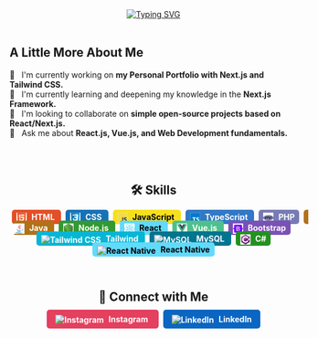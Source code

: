<div align="center">
  <a href="https://git.io/typing-svg">
    <img src="https://readme-typing-svg.herokuapp.com?font=Fira+Code&size=28&pause=1000&color=00BFFF&center=true&vCenter=true&width=435&lines=Hi,+I'm+Ijmal+Dzul+Fikri;A+Passionate+Web+Developer;I+Build+Things+for+the+Web" alt="Typing SVG" />
  </a>
</div>
<br>

<div align="left">
  <h2>A Little More About Me</h2>
  <p>
    🏃 &nbsp; I'm currently working on <strong>my Personal Portfolio with Next.js and Tailwind CSS.</strong> <br>
    🌱 &nbsp; I'm currently learning and deepening my knowledge in the <strong>Next.js Framework.</strong> <br>
    🤝 &nbsp; I'm looking to collaborate on <strong>simple open-source projects based on React/Next.js.</strong> <br>
    💬 &nbsp; Ask me about <strong>React.js, Vue.js, and Web Development fundamentals.</strong> <br>
  </p>
</div>

<br>

<br>

<h2 align="center">🛠️ Skills</h2>
<p align="center">
  <span style="background-color:#E34F26; color:white; font-weight:bold; padding:4px 8px; border-radius: 5px; margin: 4px;">
    <img align="center" src="https://raw.githubusercontent.com/devicons/devicon/master/icons/html5/html5-original.svg" alt="HTML5" height="18" width="18" style="vertical-align: middle; margin-right: 5px;" /> HTML
  </span>
  <span style="background-color:#1572B6; color:white; font-weight:bold; padding:4px 8px; border-radius: 5px; margin: 4px;">
    <img align="center" src="https://raw.githubusercontent.com/devicons/devicon/master/icons/css3/css3-original.svg" alt="CSS3" height="18" width="18" style="vertical-align: middle; margin-right: 5px;" /> CSS
  </span>
  <span style="background-color:#F7DF1E; color:black; font-weight:bold; padding:4px 8px; border-radius: 5px; margin: 4px;">
    <img align="center" src="https://raw.githubusercontent.com/devicons/devicon/master/icons/javascript/javascript-original.svg" alt="JavaScript" height="18" width="18" style="vertical-align: middle; margin-right: 5px;" /> JavaScript
  </span>
  <span style="background-color:#3178C6; color:white; font-weight:bold; padding:4px 8px; border-radius: 5px; margin: 4px;">
    <img align="center" src="https://raw.githubusercontent.com/devicons/devicon/master/icons/typescript/typescript-original.svg" alt="TypeScript" height="18" width="18" style="vertical-align: middle; margin-right: 5px;" /> TypeScript
  </span>
  <span style="background-color:#777BB4; color:white; font-weight:bold; padding:4px 8px; border-radius: 5px; margin: 4px;">
    <img align="center" src="https://raw.githubusercontent.com/devicons/devicon/master/icons/php/php-original.svg" alt="PHP" height="18" width="18" style="vertical-align: middle; margin-right: 5px;" /> PHP
  </span>
  <span style="background-color:#b07219; color:white; font-weight:bold; padding:4px 8px; border-radius: 5px; margin: 4px;">
    <img align="center" src="https://raw.githubusercontent.com/devicons/devicon/master/icons/java/java-original.svg" alt="Java" height="18" width="18" style="vertical-align: middle; margin-right: 5px;" /> Java
  </span>
  <span style="background-color:#339933; color:white; font-weight:bold; padding:4px 8px; border-radius: 5px; margin: 4px;">
    <img align="center" src="https://raw.githubusercontent.com/devicons/devicon/master/icons/nodejs/nodejs-original.svg" alt="Node.js" height="18" width="18" style="vertical-align: middle; margin-right: 5px;" /> Node.js
  </span>
  <span style="background-color:#61DAFB; color:black; font-weight:bold; padding:4px 8px; border-radius: 5px; margin: 4px;">
    <img align="center" src="https://raw.githubusercontent.com/devicons/devicon/master/icons/react/react-original.svg" alt="React" height="18" width="18" style="vertical-align: middle; margin-right: 5px;" /> React
  </span>
  <span style="background-color:#4FC08D; color:white; font-weight:bold; padding:4px 8px; border-radius: 5px; margin: 4px;">
    <img align="center" src="https://raw.githubusercontent.com/devicons/devicon/master/icons/vuejs/vuejs-original.svg" alt="Vue.js" height="18" width="18" style="vertical-align: middle; margin-right: 5px;" /> Vue.js
  </span>
  <span style="background-color:#7952B3; color:white; font-weight:bold; padding:4px 8px; border-radius: 5px; margin: 4px;">
    <img align="center" src="https://raw.githubusercontent.com/devicons/devicon/master/icons/bootstrap/bootstrap-original.svg" alt="Bootstrap" height="18" width="18" style="vertical-align: middle; margin-right: 5px;" /> Bootstrap
  </span>
  <span style="background-color:#06B6D4; color:white; font-weight:bold; padding:4px 8px; border-radius: 5px; margin: 4px;">
    <img align="center" src="https://www.vectorlogo.zone/logos/tailwindcss/tailwindcss-icon.svg" alt="Tailwind CSS" height="18" width="18" style="vertical-align: middle; margin-right: 5px;" /> Tailwind
  </span>
  <span style="background-color:#00758F; color:white; font-weight:bold; padding:4px 8px; border-radius: 5px; margin: 4px;">
    <img align="center" src="https://www.mysql.com/common/themes/sakila/img/favicon.ico" alt="MySQL" height="18" width="18" style="vertical-align: middle; margin-right: 5px;" /> MySQL
  </span>
  <span style="background-color:#239120; color:white; font-weight:bold; padding:4px 8px; border-radius: 5px; margin: 4px;">
    <img align="center" src="https://raw.githubusercontent.com/devicons/devicon/master/icons/csharp/csharp-original.svg" alt="C#" height="18" width="18" style="vertical-align: middle; margin-right: 5px;" /> C#
  </span>
  <span style="background-color:#61DAFB; color:black; font-weight:bold; padding:4px 8px; border-radius: 5px; margin: 4px;">
    <img align="center" src="https://reactnative.dev/img/favicon.ico" alt="React Native" height="18" width="18" style="vertical-align: middle; margin-right: 5px;" /> React Native
  </span>
</p>
<br>

<h2 align="center">🔗 Connect with Me</h2>
<p align="center">
  <a href="https://instagram.com/imal_df" target="_blank" style="background-color:#E4405F; color:white; font-weight:bold; padding:8px 15px; border-radius: 5px; text-decoration: none;">
    <img align="center" src="https://raw.githubusercontent.com/rahuldkjain/github-profile-readme-generator/master/src/images/icons/Social/instagram.svg" alt="Instagram" height="20" width="20" style="vertical-align: middle; margin-right: 5px;" /> Instagram
  </a>
  &nbsp;
  <a href="https://linkedin.com/in/YOUR_LINKEDIN_USERNAME" target="_blank" style="background-color:#0A66C2; color:white; font-weight:bold; padding:8px 15px; border-radius: 5px; text-decoration: none;">
    <img align="center" src="https://raw.githubusercontent.com/rahuldkjain/github-profile-readme-generator/master/src/images/icons/Social/linked-in-alt.svg" alt="LinkedIn" height="20" width="20" style="vertical-align: middle; margin-right: 5px;" /> LinkedIn
  </a>
</p>
<br>
